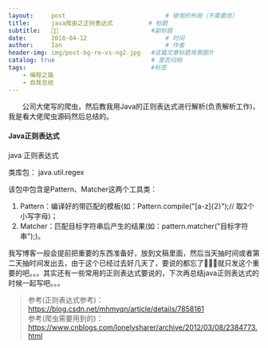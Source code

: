 ```yaml
---
layout:     post             				# 使用的布局（不需要改）
title:      java爬虫之正则表达式          # 标题 
subtitle:   🐛🐍 					  		#副标题
date:       2018-04-12  					# 时间
author:     Ian                  			# 作者
header-img: img/post-bg-re-vs-ng2.jpg	#这篇文章标题背景图片
catalog: true                        	# 是否归档
tags:                              		#标签
    - 编程之路
    - 自我总结
---
```





　　公司大佬写的爬虫，然后教我用Java的正则表达式进行解析(负责解析工作)，我是看大佬爬虫源码然后总结的。

#### Java正则表达式
java 正则表达式

类库包：
java.util.regex

该包中包含是Pattern、Matcher这两个工具类：    

1. Pattern：编译好的带匹配的模板(如：Pattern.compile("[a-z]{2}");// 取2个小写字母)；
2. Matcher：匹配目标字符串后产生的结果(如：pattern.matcher("目标字符串");)。


我写博客一般会提前把重要的东西准备好，放到文稿里面，然后当天抽时间或者第二天抽时间发出去，由于这个已经过去好几天了，要说的都忘了🤦🏻‍♂️就只发这个重要的吧。。。其实还有一些常用的正则表达式要说的，下次再总结java正则表达式的时候一起写吧。。。


> 参考(正则表达式参考)：<https://blog.csdn.net/mhmyqn/article/details/7858161><br>
> 参考(爬虫需要用到的)：<https://www.cnblogs.com/lonelysharer/archive/2012/03/08/2384773.html>



